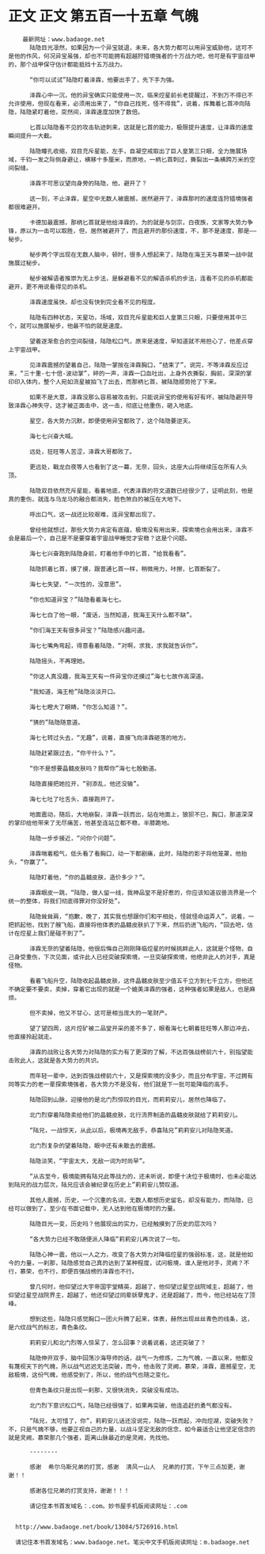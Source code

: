 # 正文 正文 第五百一十五章 气魄
        最新网址：www.badaoge.net
          陆隐目光凛然，如果因为一个异宝就退，未来，各大势力都可以用异宝威胁他，这可不是他的作风，何况异宝虽强，却也不可能拥有超越狩猎境强者的十万战力吧，他可是有宇宙战甲的，那个战甲保守估计都能抵挡十五万战力。
      
          “你可以试试”陆隐盯着泽霖，他要出手了，先下手为强。
      
          泽霖心中一沉，他的异宝确实只能使用一次，临来焢星前长老提醒过，不到万不得已不允许使用，但现在看来，必须用出来了，“你自己找死，怪不得我”，说着，挥舞着匕首冲向陆隐，陆隐紧盯着他，突然间，泽霖速度加快了数倍。
      
          匕首以陆隐看不见的攻击轨迹刺来，这就是匕首的能力，极限提升速度，让泽霖的速度瞬间提升一大截。
      
          陆隐瞳孔收缩，双目充斥星能，左手，自凝空戒取出了巨人皇第三只眼，全力施展场域，千钧一发之际侧身避让，横移十多厘米，而原地，一柄匕首刺过，撕裂出一条横跨万米的空间裂缝。
      
          泽霖不可思议望向身旁的陆隐，他，避开了？
      
          这一刻，不止泽霖，星空中无数人被震撼，居然避开了，泽霖那时的速度连狩猎境强者都很难避开。
      
          卡德加最震撼，那柄匕首就是他给泽霖的，为的就是与剑宗，白夜族，文家等大势力争锋，原以为一击可以取胜，但，居然被避开了，而且避开的那份速度，不，那不是速度，那是——秘步。
      
          秘步两个字出现在无数人脑中，顿时，很多人想起来了，陆隐在海王天与慕荣一战中就施展过秘步。
      
          秘步被解语者推崇为无上步法，是躲避看不见的解语杀机的步法，连看不见的杀机都能避开，更不用说看得见的杀机。
      
          泽霖速度虽快，却也没有快到完全看不见的程度。
      
          陆隐有四种状态，天星功，场域，双目充斥星能和巨人皇第三只眼，只要使用其中三个，就可以施展秘步，他最不怕的就是速度。
      
          望着逐渐愈合的空间裂缝，陆隐松口气，原来是速度，早知道就不用担心了，他差点穿上宇宙战甲。
      
          见泽霖震撼的望着自己，陆隐一掌按在泽霖胸口，“结束了”，说完，不等泽霖反应过来，“三十重-七十倍-波动掌”，砰的一声，泽霖一口血吐出，上身外衣撕裂，胸前，深深的掌印印入体内，整个人宛如流星被拍飞了出去，而那柄匕首，被陆隐顺势抢了下来。
      
          如果不是大意，泽霖没那么容易被攻击到，只能说异宝的使用有好有坏，被陆隐避开导致泽霖心神失守，这才被正面击中，这一击，彻底让他重伤，砸入地底。
      
          星空，各大势力沉默，即便使用异宝都败了，这个陆隐要逆天。
      
          海七七兴奋大喊。
      
          远处，狂旺等人苦涩，泽霖大哥都败了。
      
          更远处，戰龙白夜等人也看到了这一幕，无奈，回头，这座大山将继续压在所有人头顶。
      
          陆隐双目依然充斥星能，看着地底，代表泽霖的符文道数已经很少了，证明此刻，他是真的重伤，就连与乌龙马的融合都消失，脸色煞白的被压在大地下。
      
          呼出口气，这一战还比较艰难，连异宝都出现了。
      
          曾经他就想过，那些大势力肯定有底蕴，极境没有用出来，探索境也会用出来，泽霖不会是最后一个，自己是不是要穿着宇宙战甲睡觉才安稳？这是个问题。
      
          海七七兴奋跑到陆隐身前，盯着他手中的匕首，“给我看看”。
      
          陆隐抓着匕首，摸了摸，跟普通匕首一样，稍微用力，咔擦，匕首断裂了。
      
          海七七失望，“一次性的，没意思”。
      
          “你也知道异宝？”陆隐看着海七七。
      
          海七七白了他一眼，“废话，当然知道，我海王天什么都不缺”。
      
          “你们海王天有很多异宝？”陆隐感兴趣问道。
      
          海七七嘴角弯起，得意看着陆隐，“对啊，求我，求我就告诉你”。
      
          陆隐摇头，不再理她。
      
          “你这人真没趣，我海王天有一件异宝你还摸过”海七七故作高深道。
      
          “我知道，海王枪”陆隐淡淡开口。
      
          海七七瞪大了眼睛，“你怎么知道？”。
      
          “猜的”陆隐随意道。
      
          海七七转过头去，“无趣”，说着，直接飞向泽霖砸落的地方。
      
          陆隐赶紧跟过去，“你干什么？”。
      
          “你不是想要晶髓皮肤吗？我帮你”海七七殷勤道。
      
          陆隐直接把她拉开，“别添乱，他还没输”。
      
          海七七吐了吐舌头，直接跑开了。
      
          地面震动，随后，大地崩裂，泽霖一跃而出，站在地面上，狼狈不已，胸口，那道深深的掌印给他带来了无尽痛苦，他甚至连站立都不稳，半膝跪地。
      
          陆隐一步步接近，“问你个问题”。
      
          泽霖喘着粗气，低头看了看胸口，动一下都剧痛，此时，陆隐的影子将他笼罩，他抬头，“你赢了”。
      
          陆隐盯着他，“你的晶髓皮肤，造价多少？”。
      
          泽霖眼皮一跳，“陆隐，做人留一线，我神品堂不是好惹的，你应该知道驭兽流界是一个统一的整体，将我们彻底得罪对你没好处”。
      
          陆隐耸耸肩，“抱歉，晚了，其实我也想跟你们和平相处，怪就怪命运弄人”，说着，一把抓起他，找到了艘飞船，直接将他体表的晶髓皮肤扒了下来，然后扔进飞船内，“回去吧，估计在焢星上我们是碰不到了”。
      
          泽霖无奈的望着陆隐，他很后悔自己刚刚降临焢星的时候挑衅此人，这就是个怪物，自己身受重伤，下次见面，或许此人已经突破探索境，一旦突破探索境，他绝非此人的对手，真是怪物。
      
          看着飞船升空，陆隐收起晶髓皮肤，这件晶髓皮肤至少值五千立方到七千立方，但他还不确定要不要卖，卖掉，穿着它出现的就是一个媲美泽霖的强者，这种强者如果是敌人，也是麻烦。
      
          但不卖掉，他又不甘心，这可是相当庞大的一笔财产。
      
          望了望四周，这片焢矿被二品堂开采的差不多了，眼看海七七朝着狂旺等人那边冲去，他直接拎起就走。
      
          泽霖的战败让各大势力对陆隐的实力有了更深的了解，不达百强战榜前六十，别指望能击败此人，这就是各大势力的共识。
      
          而年轻一辈中，达到百强战榜前六十，又是探索境的没多少，而且分布宇宙，不过拥有同等实力的老一辈探索境强者，各大势力不是没有，他们就是下一批可能降临的高手。
      
          陆隐回到山脉，迎接他的是北门烈惊叹的目光，而莉莉安儿，居然也降临了。
      
          北门烈穿着陆隐卖给他们的晶髓皮肤，北行流界制造的晶髓皮肤就给了莉莉安儿。
      
          “陆兄，一战惊天，从此以后，极境再无敌手，恭喜陆兄”莉莉安儿对陆隐笑道。
      
          北门烈复杂的望着陆隐，眼中还有未散去的震撼。
      
          陆隐淡笑，“宇宙太大，无敌一词为时尚早”。
      
          “从古至今，极境能拥有陆兄此等战力的，还未听说，即便十决位于极境时，也未必能达到陆兄的战力层次，陆兄应该会被纪录在历史上”莉莉安儿赞叹道。
      
          其他人震撼，历史，一个沉重的名词，无数人都想历史留名，却没有能力，而陆隐，已经可以做到了，至少在书面记载中，无人达到他在极境时的力量。
      
          陆隐目光一变，历史吗？他展现出的实力，已经触摸到了历史的层次吗？
      
          “各大势力已经不敢随便派人降临”莉莉安儿再次说了一句。
      
          陆隐心神一震，他以一人之力，改变了各大势力对降临焢星的强弱标准，这，就是他如今的力量，一刹那，陆隐感觉自己真的达到了某种程度，试问极境，谁人是他对手，灵阙？不行，慕荣，也不行，即便百强战榜的泽霖也不行。
      
          曾几何时，他仰望过大宇帝国宇堂精英，超越了，他仰望过星空战院域主，超越了，他仰望过星空战院界主，超越了，他还仰望过同辈妖孽鬼才，还是超越了，而今，他已经站在了顶峰。
      
          想到这些，陆隐只感觉胸口一团火升腾了起来，体表，赫然出现丝丝青色的线条，这，是六纹战气的标志，青色条纹。
      
          莉莉安儿和北门烈等人惊呆了，怎么回事？说着说着，这还突破了？
      
          陆隐伸开双手，脑中回荡沙海导师的话，战气一为修炼，二为气魄，一直以来，他都没有蔑视天下的气魄，所以战气迟迟无法突破，而今，他击败了灵阙，慕荣，泽霖，震撼星空，无敌极境，这份气魄，他感受到了，所以，他的战气也随之变化。
      
          但青色条纹只是出现一刹那，又很快消失，突破没有成功。
      
          北门烈下意识松口气，陆隐已经很强了，如果再突破，他连追赶的勇气都没有。
      
          “陆兄，太可惜了，你”，莉莉安儿话还没说完，陆隐一跃而起，冲向焢湖，突破失败？不，只是气魄不够，他要正视自己的力量，以战斗坚定无敌的信念，如今最适合让他坚定信念的就是灵阙，慕荣那几个强者，距离山脉最近的是灵阙，先找他。
      
          --------
      
          感谢  希尔乌斯兄弟的打赏，感谢  清风一山人  兄弟的打赏，下午三点加更，谢谢！！
      
          感谢各位兄弟的打赏支持，谢谢！！！
      
          请记住本书首发域名：.com。妙书屋手机版阅读网址：.com
      
      
      http://www.badaoge.net/book/13084/5726916.html
      
      请记住本书首发域名：www.badaoge.net。笔尖中文手机版阅读网址：m.badaoge.net